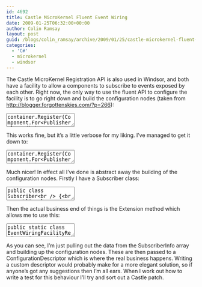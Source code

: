 ```yaml
---
id: 4692
title: Castle MicroKernel Fluent Event Wiring
date: 2009-01-25T06:32:00+00:00
author: Colin Ramsay
layout: post
guid: /blogs/colin_ramsay/archive/2009/01/25/castle-microkernel-fluent-event-wiring.aspx
categories:
  - 'C#'
  - microkernel
  - windsor
---
```

The Castle MicroKernel Registration API is also used in Windsor, and both have a facility to allow a components to subscribe to events exposed by each other. Right now, the only way to use the fluent API to configure the facility is to go right down and build the configuration nodes (taken from <http://blogger.forgottenskies.com/?p=266>):

<textarea name="code">container.Register(Component.For<PublisherClass>()<br /> .Configuration(Child.ForName(&#8220;subscribers&#8221;)<br /> .Eq(<br /> Child.ForName(&#8220;subscriber&#8221;).Eq(<br /> Attrib.ForName(&#8220;id&#8221;).Eq(&#8220;Subscriber&#8221;),<br /> Attrib.ForName(&#8220;event&#8221;).Eq(&#8220;Published&#8221;),<br /> Attrib.ForName(&#8220;handler&#8221;).Eq(&#8220;OnPublish&#8221;)<br /> ),<br /> Child.ForName(&#8220;subscriber&#8221;).Eq(<br /> Attrib.ForName(&#8220;id&#8221;).Eq(&#8220;Subscriber&#8221;),<br /> Attrib.ForName(&#8220;event&#8221;).Eq(&#8220;Published&#8221;),<br /> Attrib.ForName(&#8220;handler&#8221;).Eq(&#8220;OnPublish&#8221;)<br /> ),<br /> )<br /> )<br /> );<br /> </textarea>

This works fine, but it&#8217;s a little verbose for my liking. I&#8217;ve managed to get it down to:

<textarea name="code">container.Register(Component.For<PublisherClass>()<br /> .Subscribers(<br /> Subscriber.ForComponent(&#8220;Subscriber&#8221;, &#8220;Published&#8221;, &#8220;OnPublish&#8221;),<br /> Subscriber.ForComponent(&#8220;Subscriber&#8221;, &#8220;Published&#8221;, &#8220;OnPublish&#8221;)<br /> )<br /> );<br /> </textarea>

Much nicer! In effect all I&#8217;ve done is abstract away the building of the configuration nodes. Firstly I have a Subscriber class:

<textarea name="code">public class Subscriber<br /> {<br /> public class SubscriberInfo<br /> {<br /> public string Id { get; set; }<br /> public string EventName { get; set; }<br /> public string HandlerMethodName { get; set; }<br /> }<br /> public static SubscriberInfo ForComponent(string id, string eventName, string handlerMethodName)<br /> {<br /> return new SubscriberInfo{Id = id, EventName = eventName, HandlerMethodName = handlerMethodName};<br /> }<br /> }<br /> </textarea>

Then the actual business end of things is the Extension method which allows me to use this:

<textarea name="code">public static class EventWiringFacilityRegistrationExtensions<br /> {<br /> public static ComponentRegistration<S> Subscribers<S>(this ComponentRegistration<S> componentRegistration, params Subscriber.SubscriberInfo[] subscribers)<br /> {<br /> var subscriberNodes = from s in subscribers select<br /> Child.ForName(&#8220;subscriber&#8221;)<br /> .Eq(<br /> Attrib.ForName(&#8220;id&#8221;).Eq(s.Id),<br /> Attrib.ForName(&#8220;event&#8221;).Eq(s.EventName),<br /> Attrib.ForName(&#8220;handler&#8221;).Eq(s.HandlerMethodName)<br /> );<br /> var subs = Child.ForName(&#8220;subscribers&#8221;).Eq(subscriberNodes.ToArray());<br /> return componentRegistration.AddDescriptor(new ConfigurationDescriptor<S>(subs));<br /> }<br /> }<br /> </textarea>

As you can see, I&#8217;m just pulling out the data from the SubscriberInfo array and building up the configuration nodes. These are then passed to a ConfigurationDescriptor which is where the real business happens. Writing a custom descriptor would probably make for a more elegant solution, so if anyone&#8217;s got any suggestions then I&#8217;m all ears. When I work out how to write a test for this behaviour I&#8217;ll try and sort out a Castle patch.